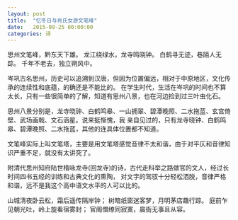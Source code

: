 ```yaml
---
layout: post
title:  "忆冬日与肖氏女游文笔峰"
date:   2015-09-25 00:00:00
categories: 诗
---
```


思州文笔峰，黔东天下雄。
龙江绕绿水，龙寺鸣晓钟。
白鹤寻无迹，巷陌人无踪。
千年不老去，独立朔风中。

岑巩古名思州，历史可以追溯到汉唐，但因为位置偏远，相对于中原地区，文化传承的连续性和底蕴，的确还是不能比的。
在学生时代，生活在岑巩的时间也不算太长，只有一些很简单的了解，知道有思州八景，也在河边捡到过三叶虫化石。

思州八景分别是，龙寺晓钟、白鹤鸣皋、一山拥翠、碧潭晚照、二水拖蓝、玄宫倚壁、武场画戟、文石涵星。说来挺惭愧，我
亲自见过的，只有龙寺晓钟、白鹤鸣皋、碧潭晚照、二水拖蓝，其他的连具体位置都不知道。

文笔峰实际上叫文笔塔，主要是用文笔塔感觉音律不太和谐，由于对平仄和音律知识严重不足，就没有太讲究了。

附清代思州知府陆世楷咏龙寺(回龙寺)的诗，古代走科举之路做官的文人，经过长时间四书五经的训练和古典文化的熏陶，
对文字的驾驭十分轻松洒脱，音律严格和谐，远不是我这个高中语文水平的人可以比的。

山城清夜卧云松，霜后遥传隔岸钟；
树暗纸窗迷客梦，月明茅店趣行踪。
庭前乍见朝光吐，岭上旋看宿雾封；
官阁僧缭同寂寞，晨衙无事且从容。
